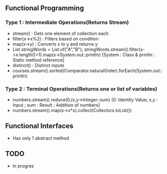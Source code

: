 ## Functional Programming

### Type 1 : Intermediate Operations(Returns Stream)
* stream() : Gets one element of collection each
* filter(x->x%2) : Filters based on condition
* map(x->y) : Converts x to y and returns y
* List<String> stringWords = List.of("A","B");
  stringWords.stream().filter(x->x.length()=1).map(x->System.out::println)
 [System : Class & println : Static method reference]
* distinct() : Distinct inputs
* courses.stream().sorted(Comparator.naturalOrder).forEach(System.out::println)

### Type 2 : Terminal Operations(Returns one or list of variables)
* numbers.stream().reduce(0,(x,y->Integer::sum) [0: Identity Value; x,y : Input ; sum : Result ; Addition of numbers]
* numbers.stream().map(x->x*x).collect(Collectors.toList())

## Functional Interfaces
* Has only 1 abstract method 

## TODO
* In progres
